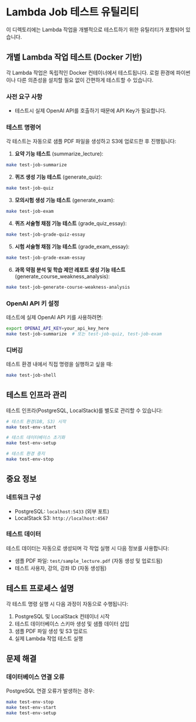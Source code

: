 # Lambda Job 테스트 유틸리티

이 디렉토리에는 Lambda 작업을 개별적으로 테스트하기 위한 유틸리티가 포함되어 있습니다.

## 개별 Lambda 작업 테스트 (Docker 기반)

각 Lambda 작업은 독립적인 Docker 컨테이너에서 테스트됩니다. 로컬 환경에 파이썬이나 다른 의존성을 설치할 필요 없이 간편하게 테스트할 수 있습니다.

### 사전 요구 사항

- 테스트시 실제 OpenAI API를 호출하기 때문에 API Key가 필요합니다. 

### 테스트 명령어

각 테스트는 자동으로 샘플 PDF 파일을 생성하고 S3에 업로드한 후 진행됩니다:

1. **요약 기능 테스트** (summarize_lecture):
```bash
make test-job-summarize
```

2. **퀴즈 생성 기능 테스트** (generate_quiz):
```bash
make test-job-quiz
```

3. **모의시험 생성 기능 테스트** (generate_exam):
```bash
make test-job-exam
```

4. **퀴즈 서술형 채점 기능 테스트** (grade_quiz_essay):
```bash
make test-job-grade-quiz-essay
```

5. **시험 서술형 채점 기능 테스트** (grade_exam_essay):
```bash
make test-job-grade-exam-essay
```

6. **과목 약점 분석 및 학습 제안 레포트 생성 기능 테스트** (generate_course_weakness_analysis):
```bash
make test-job-generate-course-weakness-analysis
```

### OpenAI API 키 설정

테스트에 실제 OpenAI API 키를 사용하려면:
```bash
export OPENAI_API_KEY=your_api_key_here
make test-job-summarize  # 또는 test-job-quiz, test-job-exam
```

### 디버깅

테스트 환경 내에서 직접 명령을 실행하고 싶을 때:
```bash
make test-job-shell
```

## 테스트 인프라 관리

테스트 인프라(PostgreSQL, LocalStack)를 별도로 관리할 수 있습니다:

```bash
# 테스트 환경(DB, S3) 시작
make test-env-start

# 테스트 데이터베이스 초기화
make test-env-setup

# 테스트 환경 중지
make test-env-stop
```

## 중요 정보

### 네트워크 구성
- PostgreSQL: `localhost:5433` (외부 포트)
- LocalStack S3: `http://localhost:4567`

### 테스트 데이터
테스트 데이터는 자동으로 생성되며 각 작업 실행 시 다음 정보를 사용합니다:
- 샘플 PDF 파일: `test/sample_lecture.pdf` (자동 생성 및 업로드됨)
- 테스트 사용자, 강의, 강좌 ID (자동 생성됨)

## 테스트 프로세스 설명

각 테스트 명령 실행 시 다음 과정이 자동으로 수행됩니다:

1. PostgreSQL 및 LocalStack 컨테이너 시작
2. 테스트 데이터베이스 스키마 생성 및 샘플 데이터 삽입
3. 샘플 PDF 파일 생성 및 S3 업로드
4. 실제 Lambda 작업 테스트 실행

## 문제 해결

### 데이터베이스 연결 오류

PostgreSQL 연결 오류가 발생하는 경우:
```bash
make test-env-stop
make test-env-start
make test-env-setup
```
